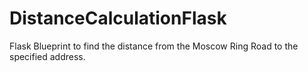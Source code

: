 # DistanceCalculationFlask
Flask Blueprint to find the distance from the Moscow Ring Road to the specified address.
